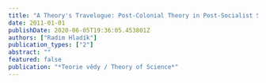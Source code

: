 ```yaml
---
title: "A Theory's Travelogue: Post-Colonial Theory in Post-Socialist Space"
date: 2011-01-01
publishDate: 2020-06-05T19:36:05.453801Z
authors: ["Radim Hladík"]
publication_types: ["2"]
abstract: ""
featured: false
publication: "*Teorie vědy / Theory of Science*"
---
```


